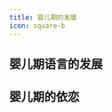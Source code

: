 ```yaml
---
title: 婴儿期的发展
icon: square-b
---
```


## 婴儿期语言的发展

<PDF url="pdf/%E5%A9%B4%E5%84%BF%E6%9C%9F%E8%AF%AD%E8%A8%80%E5%8F%91%E5%B1%95.pdf" height="75rem"/>

## 婴儿期的依恋

<PDF url="pdf/%E5%A9%B4%E5%84%BF%E6%9C%9F%E4%BE%9D%E6%81%8B.pdf" height="75rem"/>